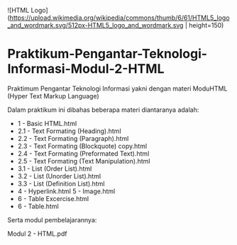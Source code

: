 ![HTML Logo](https://upload.wikimedia.org/wikipedia/commons/thumb/6/61/HTML5_logo_and_wordmark.svg/512px-HTML5_logo_and_wordmark.svg | height=150)
# Praktikum-Pengantar-Teknologi-Informasi-Modul-2-HTML
Praktimum Pengantar Teknologi Informasi yakni dengan materi ModuHTML (Hyper Text Markup Language)

Dalam praktikum ini dibahas beberapa materi diantaranya adalah:

 - 1 - Basic HTML.html  
 - 2.1 - Text Formating (Heading).html
 - 2.2 - Text Formating (Paragraph).html
 - 2.3 - Text Formating (Blockquote) copy.html
 - 2.4 - Text Formating (Preformated Text).html
 - 2.5 - Text Formating (Text Manipulation).html
 - 3.1 - List (Order List).html
 - 3.2 - List (Unorder List).html
 - 3.3 - List (Definition List).html
 - 4 - Hyperlink.html 5 - Image.html
 - 6 - Table Excercise.html
 - 6 - Table.html

Serta modul pembelajarannya:

Modul 2 -  HTML.pdf